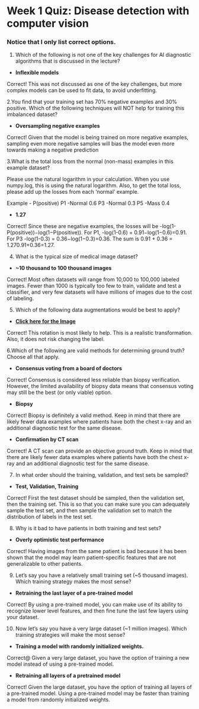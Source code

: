 # **Week 1 Quiz: Disease detection with computer vision**

### **Notice that I only list correct options.**


1. Which of the following is not one of the key challenges for AI diagnostic algorithms that is discussed in the lecture? 
- **Inflexible models**

Correct! 
This was not discussed as one of the key challenges, but more complex models can be used to fit data, to avoid underfitting.

2.You find that your training set has 70% negative examples and 30% positive. Which of the following techniques will NOT help for training this imbalanced dataset?
-  **Oversampling negative examples**

Correct! 
Given that the model is being trained on more negative examples, sampling even more negative samples will bias the model even more towards making a negative prediction

3.What is the total loss from the normal (non-mass) examples in this example dataset?

Please use the natural logarithm in your calculation. When you use numpy.log, this is using the natural logarithm. Also, to get the total loss, please add up the losses from each ‘normal’ example.

Example -	P(positive)
P1      -Normal	0.6
P3      -Normal	0.3
P5      -Mass	0.4

- **1.27**

Correct! 
Since these are negative examples, the losses will be  -log(1-P(positive))−log(1−P(positive)).
For P1, -log(1-0.6) = 0.91−log(1−0.6)=0.91.
For P3 -log(1-0.3) = 0.36−log(1−0.3)=0.36.
The sum is 0.91 + 0.36 = 1.270.91+0.36=1.27.

4. What is the typical size of medical image dataset?

- **~10 thousand to 100 thousand  images**

Correct! 
Most often datasets will range from 10,000 to 100,000 labeled images. Fewer than 1000 is typically too few to train, validate and test a classifier, and very few datasets will have millions of images due to the cost of labeling.

5. Which of the following data augmentations would be best to apply?

- [**Click here for the Image**](https://github.com/mk-gurucharan/AI-for-Medical-Diagnosis/blob/master/Week%201/Qn5.JPG)

Correct! 
This rotation is most likely to help. This is a realistic transformation. Also, it does not risk changing the label.

6.Which of the following are valid methods for determining ground truth?  Choose all that apply.


- **Consensus voting from a board of doctors**

Correct! 
Consensus is considered less reliable than biopsy verification.  However, the limited availability of biopsy data means that consensus voting may still be the best (or only viable) option.

- **Biopsy**

Correct! 
Biopsy is definitely a valid method.  Keep in mind that there are likely fewer data examples where patients have both the chest x-ray and an additional diagnostic test for the same disease.

- **Confirmation by CT scan**

Correct! 
A CT scan can provide an objective ground truth.  Keep in mind that there are likely fewer data examples where patients have both the chest x-ray and an additional diagnostic test for the same disease.

7. In what order should the training, validation, and test sets be sampled?

-  **Test, Validation, Training**

Correct! 
First the test dataset should be sampled, then the validation set, then the training set. This is so that you can make sure you can adequately sample the test set, and then sample the validation set to match the distribution of labels in the test set.

8. Why is it bad to have patients in both training and test sets?

- **Overly optimistic test performance**

Correct! 
Having images from the same patient is bad because it has been shown that the model may learn patient-specific features that are not generalizable to other patients.

9. Let’s say you have a relatively small training set (~5 thousand images). Which training strategy makes the most sense?   

- **Retraining the last layer of a pre-trained model**

Correct! 
By using a pre-trained model, you can make use of its ability to recognize lower level features, and then fine tune the last few layers using your dataset.

10. Now let’s say you have a very large dataset (~1 million images). Which training strategies will make the most sense?

- **Training a model with randomly initialized weights.**

Correct@ 
Given a very large dataset, you have the option of training a new model instead of using a pre-trained model.

- **Retraining all layers of a pretrained model**

Correct! 
Given the large dataset, you have the option of training all layers of a pre-trained model.  Using a pre-trained model may be faster than training a model from randomly initialized weights.
